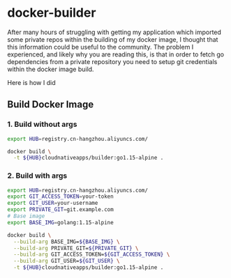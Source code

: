 # docker-builder

After many hours of struggling with getting my application which imported some private repos within the building of my docker image, I thought that this information could be useful to the community. The problem I experienced, and likely why you are reading this, is that in order to fetch go dependencies from a private repository you need to setup git credentials within the docker image build.

Here is how I did

## Build Docker Image

### 1. Build without args



```bash
export HUB=registry.cn-hangzhou.aliyuncs.com/

docker build \
  -t ${HUB}cloudnativeapps/builder:go1.15-alpine .
```

### 2. Build with args

```bash
export HUB=registry.cn-hangzhou.aliyuncs.com/
export GIT_ACCESS_TOKEN=your-token
export GIT_USER=your-username
export PRIVATE_GIT=git.example.com
# Base image
export BASE_IMG=golang:1.15-alpine

docker build \
  --build-arg BASE_IMG=${BASE_IMG} \
  --build-arg PRIVATE_GIT=${PRIVATE_GIT} \
  --build-arg GIT_ACCESS_TOKEN=${GIT_ACCESS_TOKEN} \
  --build-arg GIT_USER=${GIT_USER} \
  -t ${HUB}cloudnativeapps/builder:go1.15-alpine .
```